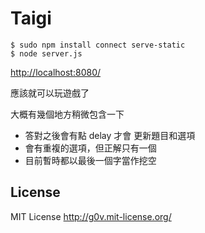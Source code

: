 # Taigi

```
$ sudo npm install connect serve-static
$ node server.js
```
[http://localhost:8080/](http://localhost:8080/)

應該就可以玩遊戲了

大概有幾個地方稍微包含一下
* 答對之後會有點 delay 才會 更新題目和選項
* 會有重複的選項，但正解只有一個
* 目前暫時都以最後一個字當作挖空

License
-----------

MIT License <http://g0v.mit-license.org/>
